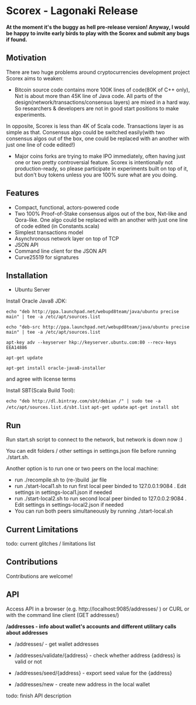Scorex - Lagonaki Release
=========================

**At the moment it's the buggy as hell pre-release version! Anyway, I would be happy to invite early 
birds to play with the Scorex and submit any bugs if found.**

Motivation
----------

There are two huge problems around cryptocurrencies development project Scorex aims to weaken:

* Bitcoin source code contains more 100K lines of code(80K of C++ only), Nxt is about more than 45K
 line of Java code. All parts of the design(network/transactions/consensus layers) are mixed in a hard way. 
 So researchers & developers are not in good start positions to make experiments.
  
 In opposite, Scorex is less than 4K of Scala code. Transactions layer is as simple as that. Consensus algo 
 could be switched easily(with two consensus algos out of the box, one could be replaced with an another with
  just one line of code edited!)

* Major coins forks are trying to make IPO immediately, often having just one or two pretty controversial
 feature. Scorex is intentionally not production-ready, so please participate in experiments built on top of it,
 but don't buy tokens unless you are 100% sure what are you doing.
 
Features
--------

* Compact, functional, actors-powered code
* Two 100% Proof-of-Stake consensus algos out of the box, Nxt-like and Qora-like. One algo could be replaced
with an another with just one line of code edited (in Constants.scala)
* Simplest transactions model
* Asynchronous network layer on top of TCP 
* JSON API
* Command line client for the JSON API
* Curve25519 for signatures


Installation
------------

* Ubuntu Server

Install Oracle Java8 JDK:

`echo "deb http://ppa.launchpad.net/webupd8team/java/ubuntu precise main" | tee -a /etc/apt/sources.list`

`echo "deb-src http://ppa.launchpad.net/webupd8team/java/ubuntu precise main" | tee -a /etc/apt/sources.list`

`apt-key adv --keyserver hkp://keyserver.ubuntu.com:80 --recv-keys EEA14886`

`apt-get update`

`apt-get install oracle-java8-installer`

and agree with license terms

Install SBT(Scala Build Tool):

`echo "deb http://dl.bintray.com/sbt/debian /" | sudo tee -a /etc/apt/sources.list.d/sbt.list`
`apt-get update`
`apt-get install sbt`

Run
---

Run start.sh script to connect to the network, but network is down now :) 

You can edit folders / other settings in settings.json file before running ./start.sh.  

Another option is to run one or two peers on the local machine:
 

* run ./recompile.sh to (re-)build .jar file
* run ./start-local1.sh to run first local peer binded to 127.0.0.1:9084 . Edit settings in settings-local1.json
   if needed
* run ./start-local2.sh to run second local peer binded to 127.0.0.2:9084 . Edit settings in settings-local2.json
   if needed   
* You can run both peers simultaneously by running ./start-local.sh   
   


Current Limitations
-------------------

todo: current glitches / limitations list


Contributions
-------------

Contributions are welcome!


API
---

Access API in a browser (e.g. http://localhost:9085/addresses/ ) or CURL 
or with the command line client (GET addresses/)

**/addresses - info about wallet's accounts and different utilitary calls about addresses**

* /addresses/ - get wallet addresses

* /addresses/validate/{address} - check whether address {address} is valid or not

* /addresses/seed/{address} - export seed value for the {address}

* /addresses/new - create new address in the local wallet


  
  

todo: finish API description